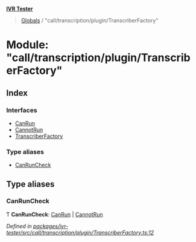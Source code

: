 **[IVR Tester](../README.md)**

> [Globals](../README.md) / "call/transcription/plugin/TranscriberFactory"

# Module: "call/transcription/plugin/TranscriberFactory"

## Index

### Interfaces

* [CanRun](../interfaces/_call_transcription_plugin_transcriberfactory_.canrun.md)
* [CannotRun](../interfaces/_call_transcription_plugin_transcriberfactory_.cannotrun.md)
* [TranscriberFactory](../interfaces/_call_transcription_plugin_transcriberfactory_.transcriberfactory.md)

### Type aliases

* [CanRunCheck](_call_transcription_plugin_transcriberfactory_.md#canruncheck)

## Type aliases

### CanRunCheck

Ƭ  **CanRunCheck**: [CanRun](../interfaces/_call_transcription_plugin_transcriberfactory_.canrun.md) \| [CannotRun](../interfaces/_call_transcription_plugin_transcriberfactory_.cannotrun.md)

*Defined in [packages/ivr-tester/src/call/transcription/plugin/TranscriberFactory.ts:12](https://github.com/SketchingDev/ivr-tester/blob/8e8019a/packages/ivr-tester/src/call/transcription/plugin/TranscriberFactory.ts#L12)*
